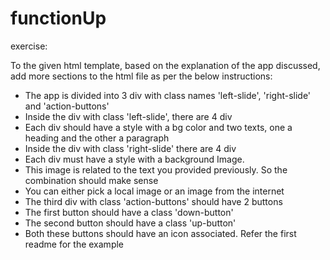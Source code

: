 # functionUp

exercise:

To the given html template, based on the explanation of the app discussed, add more sections to the html file as per the below instructions:

- The app is divided into 3 div with class names 'left-slide', 'right-slide' and 'action-buttons'
- Inside the div with class 'left-slide', there are 4 div
- Each div should have a style with a bg color and two texts, one a heading and the other a paragraph
- Inside the div with class 'right-slide' there are 4 div
- Each div must have a style with a background Image.
- This image is related to the text you provided previously. So the combination should make sense
- You can either pick a local image or an image from the internet
- The third div with class 'action-buttons' should have 2 buttons
- The first button should have a class 'down-button'
- The second button should have a class 'up-button'
- Both these buttons should have an icon associated. Refer the first readme for the example